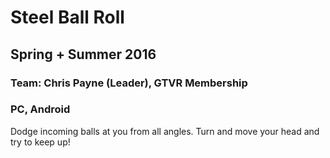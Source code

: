 # Steel Ball Roll

## Spring + Summer 2016

### Team: Chris Payne (Leader), GTVR Membership

### PC, Android

Dodge incoming  balls at you from all angles.
Turn and move your head and try to keep up!
